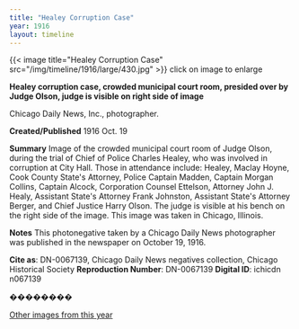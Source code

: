 ```yaml
---
title: "Healey Corruption Case"
year: 1916
layout: timeline
---
```


{{< image title="Healey Corruption Case" src="/img/timeline/1916/large/430.jpg" >}}
click on image to enlarge

__**Healey corruption case, crowded municipal court room, presided over by Judge Olson, judge is visible on right side of image**__

Chicago Daily News, Inc., photographer.

**Created/Published**
1916 Oct. 19

**Summary**
Image of the crowded municipal court room of Judge Olson, during the trial of Chief of Police Charles Healey, who was involved in corruption at City Hall. Those in attendance include: Healey, Maclay Hoyne, Cook County State's Attorney, Police Captain Madden, Captain Morgan Collins, Captain Alcock, Corporation Counsel Ettelson, Attorney John J. Healy, Assistant State's Attorney Frank Johnston, Assistant State's Attorney Berger, and Chief Justice Harry Olson. The judge is visible at his bench on the right side of the image. This image was taken in Chicago, Illinois.

**Notes**
This photonegative taken by a Chicago Daily News photographer was published in the newspaper on October 19, 1916.

__Cite as__: DN-0067139, Chicago Daily News negatives collection, Chicago Historical Society
__Reproduction Number__: DN-0067139
__Digital ID__: ichicdn n067139

��������   

[Other images from this year](/historical/timeline/1916)